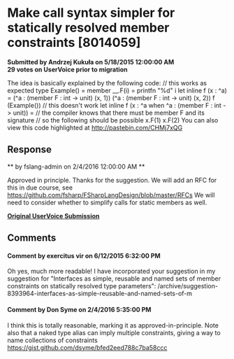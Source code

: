 # Make call syntax simpler for statically resolved member constraints [8014059] #

**Submitted by Andrzej Kukuła on 5/18/2015 12:00:00 AM**  
**29 votes on UserVoice prior to migration**  

The idea is basically explained by the following code:
// this works as expected
type Example() =
member __.F(i) = printfn "%d" i
let inline f (x : ^a) =
(^a : (member F : int -> unit) (x, 1))
(^a : (member F : int -> unit) (x, 2))
f (Example())
// this doesn't work
let inline f (x : ^a when ^a : (member F : int -> unit)) =
// the compiler knows that there must be member F and its signature
// so the following should be possible
x.F(1)
x.F(2)
You can also view this code highlighted at http://pastebin.com/CHMj7xQG



## Response ##
** by fslang-admin on 2/4/2016 12:00:00 AM **

Approved in principle. Thanks for the suggestion.
We will add an RFC for this in due course, see https://github.com/fsharp/FSharpLangDesign/blob/master/RFCs
We will need to consider whether to simplify calls for static members as well.


**[Original UserVoice Submission](https://fslang.uservoice.com/forums/245727-f-language/suggestions/8014059)**


## Comments ##


#### Comment by exercitus vir on 6/12/2015 6:32:00 PM ####
Oh yes, much more readable!
I have incorporated your suggestion in my suggestion for "Interfaces as simple, reusable and named sets of member constraints on statically resolved type parameters": /archive/suggestion-8393964-interfaces-as-simple-reusable-and-named-sets-of-m


#### Comment by Don Syme on 2/4/2016 5:35:00 PM ####
I think this is totally reasonable, marking it as approved-in-principle.
Note also that a naked type alias can imply multiple constraints, giving a way to name collections of constraints
https://gist.github.com/dsyme/bfed2eed788c7ba58ccc

